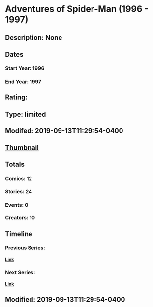 # Adventures of Spider-Man (1996 - 1997)
## Description: None
## Dates
### Start Year: 1996
### End Year: 1997
## Rating: 
## Type: limited
## Modifed: 2019-09-13T11:29:54-0400
## [Thumbnail](http://i.annihil.us/u/prod/marvel/i/mg/d/00/5d7bb5e7a9e65.jpg)
## Totals
### Comics: 12
### Stories: 24
### Events: 0
### Creators: 10
## Timeline
### Previous Series: 
#### [Link]()
### Next Series: 
#### [Link]()
## Modified: 2019-09-13T11:29:54-0400